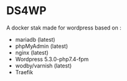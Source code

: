 # DS4WP
A docker stak made for wordpress
based on :

- mariadb (latest)
- phpMyAdmin (latest)
- nginx (latest)
- Wordpress 5.3.0-php7.4-fpm
- wodby/varnish (latest)
- Traefik



